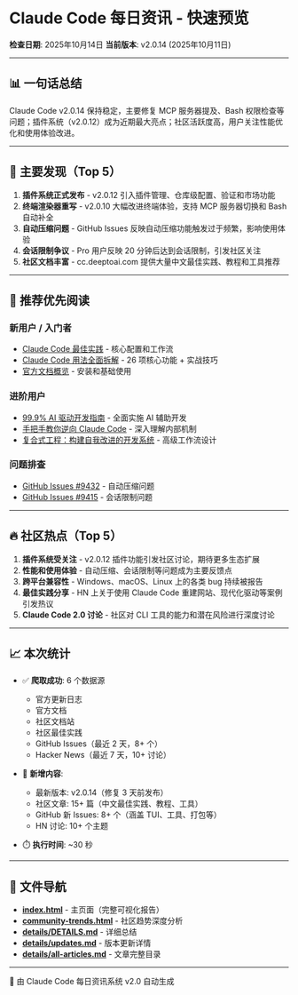 # Claude Code 每日资讯 - 快速预览

**检查日期**: 2025年10月14日
**当前版本**: v2.0.14 (2025年10月11日)

---

## 📊 一句话总结

Claude Code v2.0.14 保持稳定，主要修复 MCP 服务器提及、Bash 权限检查等问题；插件系统（v2.0.12）成为近期最大亮点；社区活跃度高，用户关注性能优化和使用体验改进。

---

## 🎯 主要发现（Top 5）

1. **插件系统正式发布** - v2.0.12 引入插件管理、仓库级配置、验证和市场功能
2. **终端渲染器重写** - v2.0.10 大幅改进终端体验，支持 MCP 服务器切换和 Bash 自动补全
3. **自动压缩问题** - GitHub Issues 反映自动压缩功能触发过于频繁，影响使用体验
4. **会话限制争议** - Pro 用户反映 20 分钟后达到会话限制，引发社区关注
5. **社区文档丰富** - cc.deeptoai.com 提供大量中文最佳实践、教程和工具推荐

---

## 📖 推荐优先阅读

### 新用户 / 入门者
- [Claude Code 最佳实践](https://cc.deeptoai.com/docs/zh/best-practices/claude-code-best-practices) - 核心配置和工作流
- [Claude Code 用法全面拆解](https://cc.deeptoai.com/docs) - 26 项核心功能 + 实战技巧
- [官方文档概览](https://docs.claude.com/en/docs/claude-code/overview) - 安装和基础使用

### 进阶用户
- [99.9% AI 驱动开发指南](https://cc.deeptoai.com/docs) - 全面实施 AI 辅助开发
- [手把手教你逆向 Claude Code](https://cc.deeptoai.com/docs) - 深入理解内部机制
- [复合式工程：构建自我改进的开发系统](https://cc.deeptoai.com/docs) - 高级工作流设计

### 问题排查
- [GitHub Issues #9432](https://github.com/anthropics/claude-code/issues/9432) - 自动压缩问题
- [GitHub Issues #9415](https://github.com/anthropics/claude-code/issues/9415) - 会话限制问题

---

## 🔥 社区热点（Top 5）

1. **插件系统受关注** - v2.0.12 插件功能引发社区讨论，期待更多生态扩展
2. **性能和使用体验** - 自动压缩、会话限制等问题成为主要反馈点
3. **跨平台兼容性** - Windows、macOS、Linux 上的各类 bug 持续被报告
4. **最佳实践分享** - HN 上关于使用 Claude Code 重建网站、现代化驱动等案例引发热议
5. **Claude Code 2.0 讨论** - 社区对 CLI 工具的能力和潜在风险进行深度讨论

---

## 📈 本次统计

- ✅ **爬取成功**: 6 个数据源
  - 官方更新日志
  - 官方文档
  - 社区文档站
  - 社区最佳实践
  - GitHub Issues（最近 2 天，8+ 个）
  - Hacker News（最近 7 天，10+ 讨论）

- 📝 **新增内容**:
  - 最新版本: v2.0.14（修复 3 天前发布）
  - 社区文章: 15+ 篇（中文最佳实践、教程、工具）
  - GitHub 新 Issues: 8+ 个（涵盖 TUI、工具、打包等）
  - HN 讨论: 10+ 个主题

- ⏱️ **执行时间**: ~30 秒

---

## 📂 文件导航

- **[index.html](./index.html)** - 主页面（完整可视化报告）
- **[community-trends.html](./community-trends.html)** - 社区趋势深度分析
- **[details/DETAILS.md](./details/DETAILS.md)** - 详细总结
- **[details/updates.md](./details/updates.md)** - 版本更新详情
- **[details/all-articles.md](./details/all-articles.md)** - 文章完整目录

---

🤖 由 Claude Code 每日资讯系统 v2.0 自动生成
